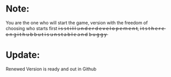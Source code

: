 # Note:
You are the one who will start the game, version with the freedom of choosing who starts first i̶ ̶s̶ s̶ ̶t̶ ̶i̶ ̶l̶ ̶l̶ u̶ ̶n̶ ̶d̶ ̶e̶ ̶r̶ d̶ ̶e̶ ̶v̶ ̶e̶ ̶l̶ ̶o̶ ̶p̶ ̶e̶ ̶m̶ ̶e̶ ̶n̶ ̶t̶, 
i̶ ̶t̶ ̶s̶ t̶ ̶h̶ ̶e̶ ̶r̶ ̶e̶ o̶ ̶n̶ g̶ ̶i̶ ̶t̶ ̶h̶ ̶u̶ ̶b̶ b̶ ̶u̶ ̶t̶ i̶ ̶s̶ u̶ ̶n̶ ̶s̶ ̶t̶ ̶a̶ ̶b̶ ̶l̶ ̶e̶ a̶ ̶n̶ ̶d̶ b̶ ̶u̶ ̶g̶ ̶g̶ ̶y̶

# Update:
Renewed Version is ready and out in Github
